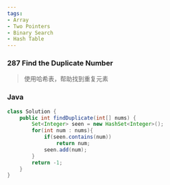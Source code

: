 ```yaml
---
tags:
- Array
- Two Pointers
- Binary Search
- Hash Table
---
```


### 287 Find the Duplicate Number

> 使用哈希表，帮助找到重复元素

### Java

```java
class Solution {
    public int findDuplicate(int[] nums) {
        Set<Integer> seen = new HashSet<Integer>();
        for(int num : nums){
            if(seen.contains(num))
                return num;
            seen.add(num);
        }
        return -1;
    }
}
```

